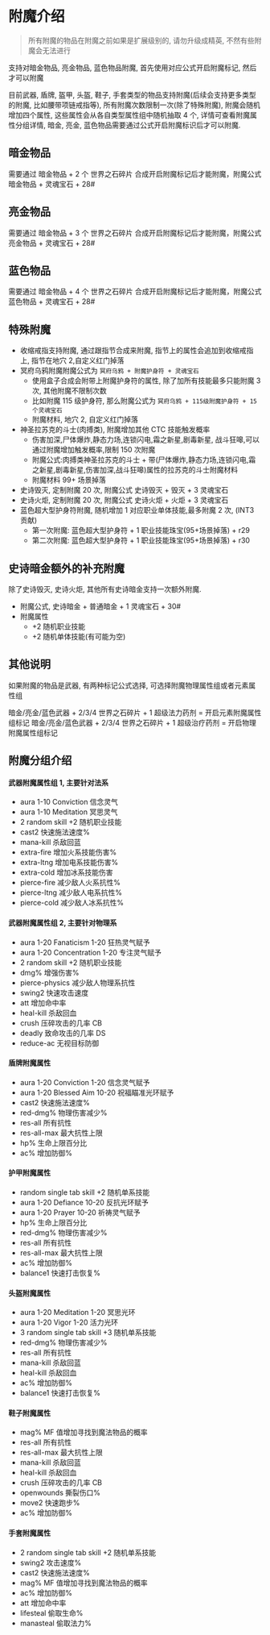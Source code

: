 # 附魔介绍

> 所有附魔的物品在附魔之前如果是扩展级别的, 请勿升级成精英, 不然有些附魔会无法进行

支持对暗金物品, 亮金物品, 蓝色物品附魔, 首先使用对应公式开启附魔标记, 然后才可以附魔

目前武器, 盾牌, 盔甲, 头盔, 鞋子, 手套类型的物品支持附魔(后续会支持更多类型的附魔, 比如腰带项链戒指等), 所有附魔次数限制一次(除了特殊附魔), 附魔会随机增加四个属性, 这些属性会从各自类型属性组中随机抽取 4 个, 详情可查看附魔属性分组详情, 暗金, 亮金, 蓝色物品需要通过公式开启附魔标识后才可以附魔.

## 暗金物品

需要通过 暗金物品 + 2 个 世界之石碎片 合成开启附魔标记后才能附魔，附魔公式 暗金物品 + 灵魂宝石 + 28#

## 亮金物品

需要通过 暗金物品 + 3 个 世界之石碎片 合成开启附魔标记后才能附魔，附魔公式 亮金物品 + 灵魂宝石 + 28#

## 蓝色物品

需要通过 暗金物品 + 4 个 世界之石碎片 合成开启附魔标记后才能附魔，附魔公式 蓝色物品 + 灵魂宝石 + 28#

## 特殊附魔

- 收缩戒指支持附魔, 通过跟指节合成来附魔, 指节上的属性会追加到收缩戒指上, 指节在地穴 2,自定义红门掉落
- 冥府乌鸦附魔附魔公式为 `冥府乌鸦 + 附魔护身符 + 灵魂宝石`
  - 使用盒子合成会附带上附魔护身符的属性, 除了加所有技能最多只能附魔 3 次, 其他附魔不限制次数
  - 比如附魔 115 级护身符, 那么附魔公式为 `冥府乌鸦 + 115级附魔护身符 + 15个灵魂宝石`
  - 附魔材料, 地穴 2, 自定义红门掉落
- 神圣拉苏克的斗士(肉搏类), 附魔增加其他 CTC 技能触发概率
  - 伤害加深,尸体爆炸,静态力场,连锁闪电,霜之新星,剧毒新星, 战斗狂嗥,可以通过附魔增加触发概率,限制 150 次附魔
  - 附魔公式:肉搏类神圣拉苏克的斗士 + 带(尸体爆炸,静态力场,连锁闪电,霜之新星,剧毒新星,伤害加深,战斗狂嗥)属性的拉苏克的斗士附魔材料
  - 附魔材料 99+ 场景掉落
- 史诗毁灭, 定制附魔 20 次, 附魔公式 史诗毁灭 + 毁灭 + 3 灵魂宝石
- 史诗火炬, 定制附魔 20 次, 附魔公式 史诗火炬 + 火炬 + 3 灵魂宝石
- 蓝色超大型护身符附魔, 随机增加 1 对应职业单体技能,最多附魔 2 次, (INT3 贡献)
  - 第一次附魔: 蓝色超大型护身符 + 1 职业技能珠宝(95+场景掉落) + r29
  - 第二次附魔: 蓝色超大型护身符 + 1 职业技能珠宝(95+场景掉落) + r30

## 史诗暗金额外的补充附魔

除了史诗毁灭, 史诗火炬, 其他所有史诗暗金支持一次额外附魔.

- 附魔公式, 史诗暗金 + 普通暗金 + 1 灵魂宝石 + 30#
- 附魔属性
  - +2 随机职业技能
  - +2 随机单体技能(有可能为空)

## 其他说明

如果附魔的物品是武器, 有两种标记公式选择, 可选择附魔物理属性组或者元素属性组

暗金/亮金/蓝色武器 + 2/3/4 世界之石碎片 + 1 超级法力药剂 = 开启元素附魔属性组标记
暗金/亮金/蓝色武器 + 2/3/4 世界之石碎片 + 1 超级治疗药剂 = 开启物理附魔属性组标记

## 附魔分组介绍

#### 武器附魔属性组 1, 主要针对法系

- aura 1-10 Conviction 信念灵气
- aura 1-10 Meditation 冥思灵气
- 2 random skill +2 随机职业技能
- cast2 快速施法速度%
- mana-kill 杀敌回蓝
- extra-fire 增加火系技能伤害%
- extra-ltng 增加电系技能伤害%
- extra-cold 增加冰系技能伤害
- pierce-fire 减少敌人火系抗性%
- pierce-ltng 减少敌人电系抗性%
- pierce-cold 减少敌人冰系抗性%

#### 武器附魔属性组 2, 主要针对物理系

- aura 1-20 Fanaticism 1-20 狂热灵气赋予
- aura 1-20 Concentration 1-20 专注灵气赋予
- 2 random skill +2 随机职业技能
- dmg% 增强伤害%
- pierce-physics 减少敌人物理系抗性
- swing2 快速攻击速度
- att 增加命中率
- heal-kill 杀敌回血
- crush 压碎攻击的几率 CB
- deadly 致命攻击的几率 DS
- reduce-ac 无视目标防御

#### 盾牌附魔属性

- aura 1-20 Conviction 1-20 信念灵气赋予
- aura 1-20 Blessed Aim 10-20 祝福瞄准光环赋予
- cast2 快速施法速度%
- red-dmg% 物理伤害减少%
- res-all 所有抗性
- res-all-max 最大抗性上限
- hp% 生命上限百分比
- ac% 增加防御%

#### 护甲附魔属性

- random single tab skill +2 随机单系技能
- aura 1-20 Defiance 10-20 反抗光环赋予
- aura 1-20 Prayer 10-20 祈祷灵气赋予
- hp% 生命上限百分比
- red-dmg% 物理伤害减少%
- res-all 所有抗性
- res-all-max 最大抗性上限
- ac% 增加防御%
- balance1 快速打击恢复%

#### 头盔附魔属性

- aura 1-20 Meditation 1-20 冥思光环
- aura 1-20 Vigor 1-20 活力光环
- 3 random single tab skill +3 随机单系技能
- red-dmg% 物理伤害减少%
- res-all 所有抗性
- mana-kill 杀敌回蓝
- heal-kill 杀敌回血
- ac% 增加防御%
- balance1 快速打击恢复%

#### 鞋子附魔属性

- mag% MF 值增加寻找到魔法物品的概率
- res-all 所有抗性
- res-all-max 最大抗性上限
- mana-kill 杀敌回蓝
- heal-kill 杀敌回血
- crush 压碎攻击的几率 CB
- openwounds 撕裂伤口%
- move2 快速跑步%
- ac% 增加防御%

#### 手套附魔属性

- 2 random single tab skill +2 随机单系技能
- swing2 攻击速度%
- cast2 快速施法速度%
- mag% MF 值增加寻找到魔法物品的概率
- ac% 增加防御%
- att 增加命中率
- lifesteal 偷取生命%
- manasteal 偷取法力%
